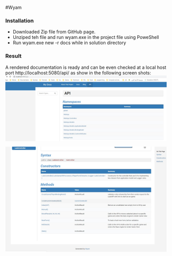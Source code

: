 #Wyam

### Installation
* Downloaded Zip file from GitHub page. 
* Unziped teh file and run wyam.exe in the project file using PoweShell
* Run wyam.exe new -r docs while in solution directory

### Result 
A rendered documentation is ready and can be even checked at a local host port http://localhost:5080/api/ as show in the following screen shots: 
![WyamDocs](img/Wyam1.jpg)

![WyamDocs](img/Wyam.jpg)


